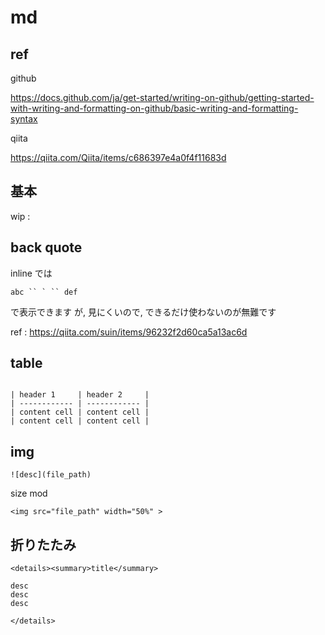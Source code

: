 
# md


## ref

github

https://docs.github.com/ja/get-started/writing-on-github/getting-started-with-writing-and-formatting-on-github/basic-writing-and-formatting-syntax

qiita

https://qiita.com/Qiita/items/c686397e4a0f4f11683d


## 基本

wip :


## back quote

inline では

```
abc `` ` `` def
```

で表示できます
が, 見にくいので, できるだけ使わないのが無難です

ref : https://qiita.com/suin/items/96232f2d60ca5a13ac6d


## table

```

| header 1     | header 2     |
| ------------ | ------------ |
| content cell | content cell |
| content cell | content cell |

```


## img

```
![desc](file_path)
```

size mod

```
<img src="file_path" width="50%" >
```


## 折りたたみ

```
<details><summary>title</summary>

desc
desc
desc

</details>
```



